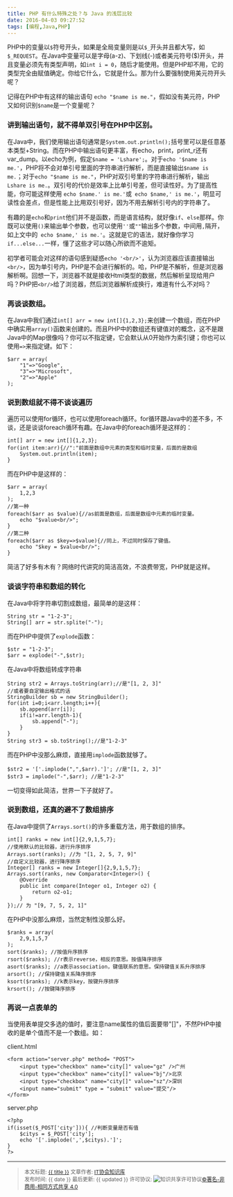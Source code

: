 ```yaml
---
title: PHP 有什么特殊之处？与 Java 的浅层比较
date: 2016-04-03 09:27:52
tags: [编程,Java,PHP]
---
```


PHP中的变量以`$`符号开头，如果是全局变量则是以`$_`开头并且都大写，如`$_REQUEST`。在Java中变量可以是字母(a-z)、下划线(-)或者美元符号($)开头，并且变量必须先有类型声明，如`int i = 0`，随后才能使用。但是PHP却不用，它的类型完全由赋值确定。你给它什么，它就是什么。那为什么要强制使用美元符开头呢？

<!--more-->

记得在PHP中有这样的输出语句 `echo "$name is me."`，假如没有美元符，PHP又如何识别`$name`是一个变量呢？

### 讲到输出语句，就不得单双引号在PHP中区别。

在Java中，我们使用输出语句通常是`System.out.println();`括号里可以是任意基本类型+String。而在PHP中输出语句更丰富，有echo，print，print_r还有var_dump。以echo为例，假定`$name = 'Lshare';`。对于`echo '$name is me.'`，PHP将不会对单引号里面的字符串进行解析，而是直接输出`$name is me.`；对于`echo "$name is me."`，PHP对双引号里的字符串进行解析，输出`Lshare is me.`。双引号的代价是效率上比单引号差，但可读性好。为了提高性能，你可能这样使用 `echo $name.' is me.'`或` echo $name,' is me.'`，明显可读性会差点，但是性能上比用双引号好，因为不用去解析引号内的字符串了。

有趣的是`echo`和`print`他们并不是函数，而是语言结构，就好像`if`、`else`那样。你既可以使用`()`来输出单个参数，也可以使用`''`或`""`输出多个参数，中间用`,`隔开，如上文中的` echo $name,' is me.'`。这就是它的语法，就好像你学习`if...else...`一样，懂了这些才可以随心所欲而不逾矩。

初学者可能会对这样的语句感到疑惑`echo '<br/>'`，认为浏览器应该直接输出`<br/>`，因为单引号内，PHP是不会进行解析的。哈，PHP是不解析，但是浏览器解析啊。回想一下，浏览器不就是接收Html类型的数据，然后解析呈现给用户吗？PHP把`<br/>`给了浏览器，然后浏览器解析成换行，难道有什么不对吗？

### 再谈谈数组。

在Java中我们通过`int[] arr = new int[]{1,2,3};`来创建一个数组，而在PHP中确实用`array()`函数来创建的。而且PHP中的数组还有键值对的概念，这不是跟Java中的Map很像吗？你可以不指定键，它会默认从0开始作为索引键；你也可以使用`=>`来指定键。如下：

```
$arr = array( 
    "1"=>"Google",
    "3"=>"Microsoft",
    "2"=>"Apple"
);
```

###  说到数组就不得不谈谈遍历

遍历可以使用for循环，也可以使用foreach循环。for循环跟Java中的差不多，不谈，还是谈谈foreach循环有趣。在Java中的foreach循环是这样的：

```
int[] arr = new int[]{1,2,3};
for(int item:arr){//":"前面是数组中元素的类型和临时变量，后面的是数组
    System.out.println(item);
}
```

而在PHP中是这样的：

```
$arr = array(
    1,2,3
);
//第一种
foreach($arr as $value){//as前面是数组，后面是数组中元素的临时变量。
    echo "$value<br/>";
}
//第二种
foreach($arr as $key=>$value){//同上，不过同时保存了键值。
    echo "$key = $value<br/>";
}
```

简洁了好多有木有？网络时代讲究的简洁高效，不浪费带宽，PHP就是这样。


### 谈谈字符串和数组的转化

在Java中将字符串切割成数组，最简单的是这样：

```
String str = "1-2-3";
String[] arr = str.splite("-");
```

而在PHP中提供了`explode`函数：

```
$str = "1-2-3"; 
$arr = explode("-",$str);
```

在Java中将数组转成字符串

```
String str2 = Arrays.toString(arr);//是"[1, 2, 3]"
//或者要自定输出格式的话
StringBuilder sb = new StringBuilder();
for(int i=0;i<arr.length;i++){
	sb.append(arr[i]);
	if(i!=arr.length-1){
		sb.append("-");
	}
}
String str3 = sb.toString();//是"1-2-3"
```

而在PHP中没那么麻烦，直接用`implode`函数就够了。

```
$str2 = '['.implode(",",$arr).']'; //是"[1, 2, 3]"
$str3 = implode("-",$arr); //是"1-2-3"
```

一切变得如此简洁，世界一下子就好了。

### 说到数组，还真的避不了数组排序

在Java中提供了`Arrays.sort()`的许多重载方法，用于数组的排序。

```
int[] ranks = new int[]{2,9,1,5,7};
//使用默认的比较器，进行升序排序
Arrays.sort(ranks); //为 "[1, 2, 5, 7, 9]"
//自定义比较器，进行降序排序
Integer[] ranks = new Integer[]{2,9,1,5,7};
Arrays.sort(ranks, new Comparator<Integer>() {
	@Override
	public int compare(Integer o1, Integer o2) {
		return o2-o1;
	}
});// 为 "[9, 7, 5, 2, 1]"
```

在PHP中没那么麻烦，当然定制性没那么好。

```
$ranks = array(
    2,9,1,5,7
);
sort($ranks); //按值升序排序
rsort($ranks); //r表示reverse，相反的意思。按值降序排序
asort($ranks); //a表示association，键值联系的意思。保持键值关系升序排序
arsort(); //保持键值关系降序排序
ksort($ranks); //k表示key，按键升序排序
krsort(); //按键降序排序
```

### 再说一点表单的

当使用表单提交多选的值时，要注意name属性的值后面要带"[]"，不然PHP中接收的是单个值而不是一个数组。如：

client.html
```
<form action="server.php" method= "POST">
    <input type="checkbox" name="city[]" value="gz" />广州
    <input type="checkbox" name="city[]" value="bj"/>北京
    <input type="checkbox" name="city[]" value="sz"/>深圳
    <input name="submit" type = "submit" value="提交"/>
</form>
```
server.php

```
<?php
if(isset($_POST['city'])){ //判断变量是否有值
    $citys = $_POST['city'];
    echo '['.implode(',',$citys).']'; 
}
?>
```

----------------

><span style="font-size:12px">本文标题: <a href="{{ permalink }}">{{ title }}</a>
文章作者: <a href="http://itxiehui.github.io/">IT协会知识库</a>  
发布时间: {{ date }}
最后更新: {{ updated }}
许可协议: <img alt="知识共享许可协议" style="border-width:0" src="https://i.creativecommons.org/l/by-nc-sa/4.0/80x15.png" /><a rel="license" href="http://creativecommons.org/licenses/by-nc-sa/4.0/">©署名-非商用-相同方式共享 4.0</a></span>